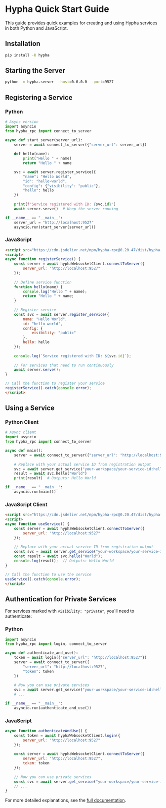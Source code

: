 # Hypha Quick Start Guide

This guide provides quick examples for creating and using Hypha services in both Python and JavaScript.

## Installation

```bash
pip install -U hypha
```

## Starting the Server

```bash
python -m hypha.server --host=0.0.0.0 --port=9527
```

## Registering a Service

### Python

```python
# Async version
import asyncio
from hypha_rpc import connect_to_server

async def start_server(server_url):
    server = await connect_to_server({"server_url": server_url})
    
    def hello(name):
        print("Hello " + name)
        return "Hello " + name

    svc = await server.register_service({
        "name": "Hello World",
        "id": "hello-world",
        "config": {"visibility": "public"},
        "hello": hello
    })
    
    print(f"Service registered with ID: {svc.id}")
    await server.serve()  # Keep the server running

if __name__ == "__main__":
    server_url = "http://localhost:9527"
    asyncio.run(start_server(server_url))
```

### JavaScript

```html
<script src="https://cdn.jsdelivr.net/npm/hypha-rpc@0.20.47/dist/hypha-rpc-websocket.min.js"></script>
<script>
async function registerService() {
    const server = await hyphaWebsocketClient.connectToServer({
        server_url: "http://localhost:9527"
    });
    
    // Define service function
    function hello(name) {
        console.log("Hello " + name);
        return "Hello " + name;
    }
    
    // Register service
    const svc = await server.register_service({
        name: "Hello World",
        id: "hello-world",
        config: {
            visibility: "public"
        },
        hello: hello
    });
    
    console.log(`Service registered with ID: ${svc.id}`);
    
    // For services that need to run continuously
    await server.serve();
}

// Call the function to register your service
registerService().catch(console.error);
</script>
```

## Using a Service

### Python Client

```python
# Async client
import asyncio
from hypha_rpc import connect_to_server

async def main():
    server = await connect_to_server({"server_url": "http://localhost:9527"})
    
    # Replace with your actual service ID from registration output
    svc = await server.get_service("your-workspace/your-service-id:hello-world")
    result = await svc.hello("World")
    print(result)  # Outputs: Hello World

if __name__ == "__main__":
    asyncio.run(main())
```

### JavaScript Client

```html
<script src="https://cdn.jsdelivr.net/npm/hypha-rpc@0.20.47/dist/hypha-rpc-websocket.min.js"></script>
<script>
async function useService() {
    const server = await hyphaWebsocketClient.connectToServer({
        server_url: "http://localhost:9527"
    });
    
    // Replace with your actual service ID from registration output
    const svc = await server.get_service("your-workspace/your-service-id:hello-world");
    const result = await svc.hello("World");
    console.log(result);  // Outputs: Hello World
}

// Call the function to use the service
useService().catch(console.error);
</script>
```

## Authentication for Private Services

For services marked with `visibility: "private"`, you'll need to authenticate:

### Python

```python
import asyncio
from hypha_rpc import login, connect_to_server

async def authenticate_and_use():
    token = await login({"server_url": "http://localhost:9527"})
    server = await connect_to_server({
        "server_url": "http://localhost:9527", 
        "token": token
    })
    
    # Now you can use private services
    svc = await server.get_service("your-workspace/your-service-id:hello-world")
    # ...

if __name__ == "__main__":
    asyncio.run(authenticate_and_use())
```

### JavaScript

```javascript
async function authenticateAndUse() {
    const token = await hyphaWebsocketClient.login({
        server_url: "http://localhost:9527"
    });
    
    const server = await hyphaWebsocketClient.connectToServer({
        server_url: "http://localhost:9527",
        token: token
    });
    
    // Now you can use private services
    const svc = await server.get_service("your-workspace/your-service-id:hello-world");
    // ...
}
```

For more detailed explanations, see the [full documentation](./getting-started.md). 